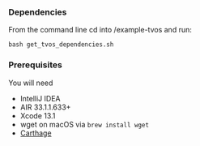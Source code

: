 ### Dependencies
From the command line cd into /example-tvos and run:

```shell
bash get_tvos_dependencies.sh
```

### Prerequisites

You will need

- IntelliJ IDEA
- AIR 33.1.1.633+
- Xcode 13.1
- wget on macOS via `brew install wget`
- [Carthage](https://github.com/Carthage/Carthage#installing-carthage)
